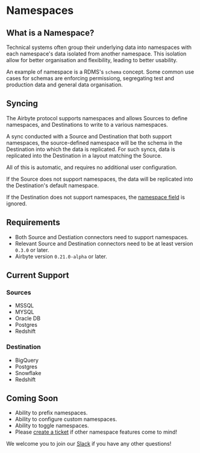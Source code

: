 # Namespaces

## What is a Namespace?
Technical systems often group their underlying data into namespaces with each namespace's data isolated from another namespace. This isolation allow
for better organisation and flexibility, leading to better usability.

An example of namespace is a RDMS's `schema` concept. Some common use cases for schemas are enforcing permissiong, segregating test and production data
and general data organisation.

## Syncing
The Airbyte protocol supports namespaces and allows Sources to define namespaces, and Destinations to write to a various namespaces.

A sync conducted with a Source and Destination that both support namespaces, the source-defined namespace will be the schema in the Destination into which the data is replicated. For such syncs,
data is replicated into the Destination in a layout matching the Source.

All of this is automatic, and requires no additional user configuration.

If the Source does not support namespaces, the data will be replicated into the Destination's default namespace.

If the Destination does not support namespaces, the [namespace field](https://github.com/airbytehq/airbyte/blob/master/airbyte-protocol/models/src/main/resources/airbyte_protocol/airbyte_protocol.yaml#L64) is ignored.

## Requirements
* Both Source and Destiation connectors need to support namespaces.
* Relevant Source and Destination connectors need to be at least version `0.3.0` or later.
* Airbyte version `0.21.0-alpha` or later.

## Current Support
### Sources
* MSSQL
* MYSQL
* Oracle DB
* Postgres
* Redshift

### Destination
* BigQuery
* Postgres
* Snowflake
* Redshift

## Coming Soon
* Ability to prefix namespaces.
* Ability to configure custom namespaces.
* Ability to toggle namespaces.
* Please [create a ticket](https://github.com/airbytehq/airbyte/issues/new/choose) if other namespace features come to mind!

We welcome you to join our [Slack](https://airbyte.io/community/) if you have any other questions!
